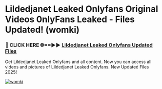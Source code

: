 # Lildedjanet Leaked Onlyfans Original Videos 0nlyFans Leaked - Files Updated! (womki)

<h3>🔴 CLICK HERE 🌐==►► <a href="https://tinyurl.com/3hn5wdd3" rel="nofollow">Lildedjanet Leaked Onlyfans Updated Files</a></h3>

Get Lildedjanet Leaked Onlyfans and all content. Now you can access all videos and pictures of Lildedjanet Leaked Onlyfans. New Updated Files 2025!

[![womki](https://i.imgur.com/4HnBqBT.gif)](https://tinyurl.com/3hn5wdd3)
